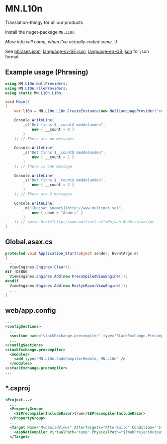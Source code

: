 # MN.L10n
Translation-thingy for all our products

Install the nuget-package `MN.L10n`.

_More info will come, when I've actually coded some. :)_

See [phrases.json](http://phoenix.net.multinet.se/general/mn-l10n/snippets/5), 
[language-sv-SE.json](http://phoenix.net.multinet.se/general/mn-l10n/snippets/6),
[language-en-GB.json](http://phoenix.net.multinet.se/general/mn-l10n/snippets/7) for json format

## Example usage (Phrasing)
```csharp
using MN.L10n.NullProviders;
using MN.L10n.FileProviders;
using static MN.L10n.L10n;

void Main()
{
	var l10n = MN.L10n.L10n.CreateInstance(new NullLanguageProvider("en-GB"), new FileDataProvider(@"C:\temp\phrase"));

	Console.WriteLine(
		_s("Det finns $__count$ meddelanden", 
			new { __count = 0 }
		)
	); // There are no messages
	
	Console.WriteLine(
		_s("Det finns $__count$ meddelanden", 
			new { __count = 1 }
		)
	); // There is one message
	
	Console.WriteLine(
		_s("Det finns $__count$ meddelanden", 
			new { __count = 2 }
		)
	); // There are 2 messages
	
	Console.WriteLine(
		_m("[Hejsan $name$](http://www.multinet.se)", 
			new { name = "Anders" }
		)
	); // <p><a href="http://www.multinet.se">Hejsan Anders</a></p>
}
```

## Global.asax.cs
```csharp
protected void Application_Start(object sender, EventArgs e)
{
  ...
  ViewEngines.Engines.Clear();
#if !DEBUG
  ViewEngines.Engines.Add(new PrecompiledViewEngine());
#endif
  ViewEngines.Engines.Add(new RoslynRazorViewEngine());
  ...
}
```

## web/app.config
```xml
...
<configSections>
  ...
  <section name="stackExchange.precompiler" type="StackExchange.Precompilation.PrecompilerSection, StackExchange.Precompilation.Metaprogramming" />
  ...
</configSections>
<stackExchange.precompiler>
  <modules>
    <add type="MN.L10n.CodeCompilerModule, MN.L10n" />
  </modules>
</stackExchange.precompiler>
...
```

## \*.csproj
```xml
<Project...>
  ...
  <PropertyGroup>
    <SEPrecompilerIncludeRazor>true</SEPrecompilerIncludeRazor>
  </PropertyGroup>
  ...
  <Target Name="MvcBuildViews" AfterTargets="AfterBuild" Condition="'$(MvcBuildViews)'=='true'">
    <AspNetCompiler VirtualPath="temp" PhysicalPath="$(WebProjectOutputDir)" />
  </Target>
```